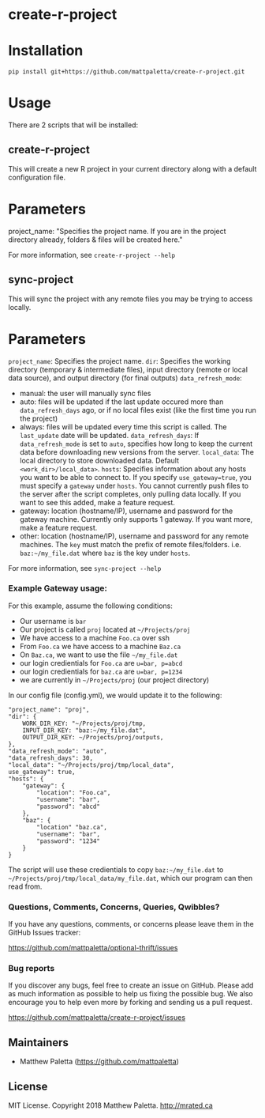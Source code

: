 # create-r-project

# Installation
`pip install git+https://github.com/mattpaletta/create-r-project.git`

# Usage
There are 2 scripts that will be installed:
## create-r-project
This will create a new R project in your current directory along with a default configuration file.

# Parameters
project_name: "Specifies the project name.  If you are in the project directory already, folders & files will be created here."

For more information, see `create-r-project --help`

## sync-project
This will sync the project with any remote files you may be trying to access locally.

# Parameters
`project_name`: Specifies the project name.
`dir`: Specifies the working directory (temporary & intermediate files), input directory (remote or local data source), and output directory (for final outputs)
`data_refresh_mode`: 
* manual: the user will manually sync files
* auto: files will be updated if the last update occured more than `data_refresh_days` ago, or if no local files exist (like the first time you run the project)
* always: files will be updated every time this script is called.  The `last_update` date will be updated.
`data_refresh_days`: If `data_refresh_mode` is set to `auto`, specifies how long to keep the current data before downloading new versions from the server.
`local_data`: The local directory to store downloaded data.  Default `<work_dir>/local_data>`.
`hosts`: Specifies information about any hosts you want to be able to connect to. If you specify `use_gateway=true`, you must specify a `gateway` under `hosts`.  You cannot currently push files to the server after the script completes, only pulling data locally.  If you want to see this added, make a feature request.
* gateway: location (hostname/IP), username and password for the gateway machine.  Currently only supports 1 gateway.  If you want more, make a feature request.
* other: location (hostname/IP), username and password for any remote machines.  The `key` must match the prefix of remote files/folders.  i.e. `baz:~/my_file.dat` where `baz` is the key under `hosts`.

For more information, see `sync-project --help`

### Example Gateway usage:
For this example, assume the following conditions:
- Our username is `bar`
- Our project is called `proj` located at `~/Projects/proj` 
- We have access to a machine `Foo.ca` over ssh
- From `Foo.ca` we have access to a machine `Baz.ca`
- On `Baz.ca`, we want to use the file `~/my_file.dat`
- our login credientials for `Foo.ca` are `u=bar, p=abcd`
- our login credientials for `baz.ca` are `u=bar, p=1234`
- we are currently in `~/Projects/proj` (our project directory)

In our config file (config.yml), we would update it to the following:
```
"project_name": "proj",
"dir": {
	WORK_DIR_KEY: "~/Projects/proj/tmp,
	INPUT_DIR_KEY: "baz:~/my_file.dat",
	OUTPUT_DIR_KEY: ~/Projects/proj/outputs,
},
"data_refresh_mode": "auto",
"data_refresh_days": 30,
"local_data": "~/Projects/proj/tmp/local_data",
use_gateway": true,
"hosts": {
	"gateway": {
		"location": "Foo.ca",
		"username": "bar",
		"password": "abcd"
	},
	"baz": {
		"location" "baz.ca",
		"username": "bar",
		"password": "1234"
	}
}
```

The script will use these credientials to copy `baz:~/my_file.dat` to `~/Projects/proj/tmp/local_data/my_file.dat`, which our program can then read from.

### Questions, Comments, Concerns, Queries, Qwibbles?

If you have any questions, comments, or concerns please leave them in the GitHub
Issues tracker:

https://github.com/mattpaletta/optional-thrift/issues

### Bug reports

If you discover any bugs, feel free to create an issue on GitHub. Please add as much information as
possible to help us fixing the possible bug. We also encourage you to help even more by forking and
sending us a pull request.

https://github.com/mattpaletta/create-r-project/issues

## Maintainers

* Matthew Paletta (https://github.com/mattpaletta)

## License

MIT License. Copyright 2018 Matthew Paletta. http://mrated.ca
